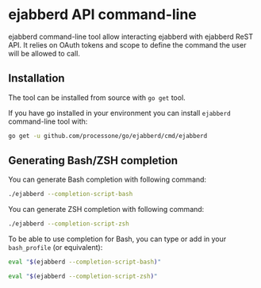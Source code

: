# ejabberd API command-line

ejabberd command-line tool allow interacting ejabberd with ejabberd
ReST API. It relies on OAuth tokens and scope to define the command
the user will be allowed to call.

## Installation

The tool can be installed from source with `go get` tool.

If you have go installed in your environment you can install
`ejabberd` command-line tool with:

```bash
go get -u github.com/processone/go/ejabberd/cmd/ejabberd
```

## Generating Bash/ZSH completion

You can generate Bash completion with following command:

```bash
./ejabberd --completion-script-bash
```

You can generate ZSH completion with following command:

```bash
./ejabberd --completion-script-zsh
```

To be able to use completion for Bash, you can type or add in your
`bash_profile` (or equivalent):

```bash
eval "$(ejabberd --completion-script-bash)"
```

```bash
eval "$(ejabberd --completion-script-zsh)"
```

